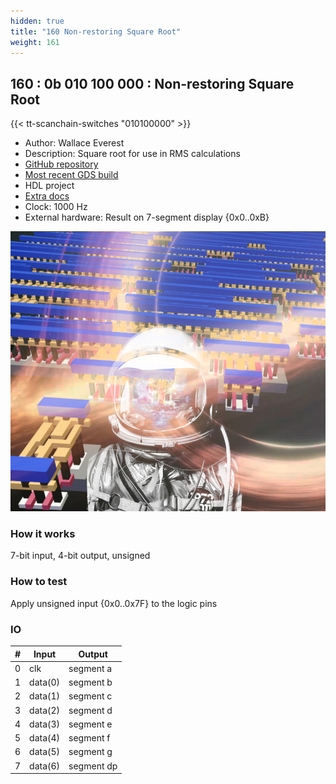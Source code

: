 ```yaml
---
hidden: true
title: "160 Non-restoring Square Root"
weight: 161
---
```


## 160 : 0b 010 100 000 : Non-restoring Square Root

{{< tt-scanchain-switches "010100000" >}}

* Author: Wallace Everest
* Description: Square root for use in RMS calculations
* [GitHub repository](https://github.com/navray/tt02-square-root)
* [Most recent GDS build](https://github.com/navray/tt02-square-root/actions/runs/3646011596)
* HDL project
* [Extra docs](https://github.com/navray/tt02-square-root/blob/main/README.md)
* Clock: 1000 Hz
* External hardware: Result on 7-segment display {0x0..0xB}

![picture](images/gravity_well.png)

### How it works

7-bit input, 4-bit output, unsigned

### How to test

Apply unsigned input {0x0..0x7F} to the logic pins

### IO

| # | Input        | Output       |
|---|--------------|--------------|
| 0 | clk  | segment a |
| 1 | data(0)  | segment b |
| 2 | data(1)  | segment c |
| 3 | data(2)  | segment d |
| 4 | data(3)  | segment e |
| 5 | data(4)  | segment f |
| 6 | data(5)  | segment g |
| 7 | data(6)  | segment dp |
